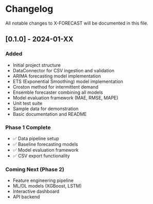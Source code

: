 # Changelog

All notable changes to X-FORECAST will be documented in this file.

## [0.1.0] - 2024-01-XX

### Added
- Initial project structure
- DataConnector for CSV ingestion and validation
- ARIMA forecasting model implementation
- ETS (Exponential Smoothing) model implementation
- Croston method for intermittent demand
- Ensemble forecaster combining all models
- Model evaluation framework (MAE, RMSE, MAPE)
- Unit test suite
- Sample data for demonstration
- Basic documentation and README

### Phase 1 Complete
- ✅ Data pipeline setup
- ✅ Baseline forecasting models
- ✅ Model evaluation framework
- ✅ CSV export functionality

### Coming Next (Phase 2)
- Feature engineering pipeline
- ML/DL models (XGBoost, LSTM)
- Interactive dashboard
- API backend